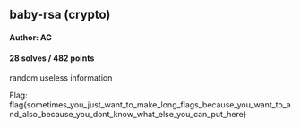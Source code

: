 ## baby-rsa (crypto)
#### Author: AC
#### 28 solves / 482 points

random useless information

Flag: flag{sometimes_you_just_want_to_make_long_flags_because_you_want_to_and_also_because_you_dont_know_what_else_you_can_put_here}
